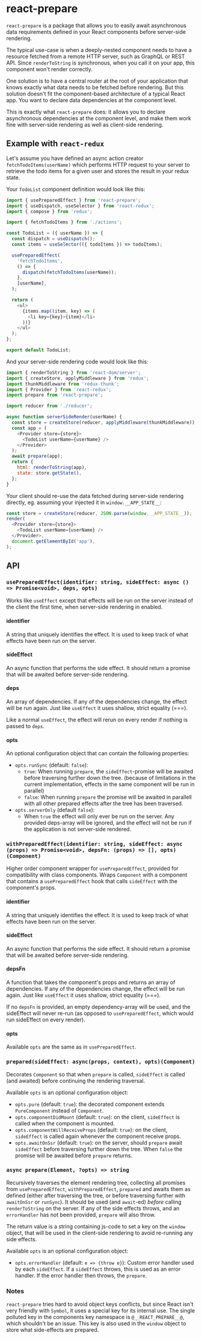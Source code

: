 # react-prepare

`react-prepare` is a package that allows you to easily await asynchronous data requirements defined in your React components before server-side rendering.

The typical use-case is when a deeply-nested component needs to have a resource fetched from a remote HTTP server, such as GraphQL or REST API. Since `renderToString` is synchronous, when you call it on your app, this component won't render correctly.

One solution is to have a central router at the root of your application that knows exactly what data needs to be fetched before rendering. But this solution doesn't fit the component-based architecture of a typical React app. You want to declare data dependencies at the component level.

This is exactly what `react-prepare` does: it allows you to declare asynchronous dependencies at the component level, and make them work fine with server-side rendering as well as client-side rendering.

## Example with `react-redux`

Let's assume you have defined an async action creator `fetchTodoItems(userName)` which performs HTTP request to your server to retrieve the todo items for a given user and stores the result in your redux state.

Your `TodoList` component definition would look like this:

```js
import { usePreparedEffect } from 'react-prepare';
import { useDispatch, useSelector } from 'react-redux';
import { compose } from 'redux';

import { fetchTodoItems } from './actions';

const TodoList = ({ userName }) => {
  const dispatch = useDispatch();
  const items = useSelector(({ todoItems }) => todoItems);

  usePreparedEffect(
    'fetchTodoItems',
    () => {
      dispatch(fetchTodoItems(userName));
    },
    [userName],
  );

  return (
    <ul>
      {items.map((item, key) => (
        <li key={key}>{item}</li>
      ))}
    </ul>
  );
};

export default TodoList;
```

And your server-side rendering code would look like this:

```js
import { renderToString } from 'react-dom/server';
import { createStore, applyMiddleware } from 'redux';
import thunkMiddleware from 'redux-thunk';
import { Provider } from 'react-redux';
import prepare from 'react-prepare';

import reducer from './reducer';

async function serverSideRender(userName) {
  const store = createStore(reducer, applyMiddleware(thunkMiddleware));
  const app = (
    <Provider store={store}>
      <TodoList userName={userName} />
    </Provider>
  );
  await prepare(app);
  return {
    html: renderToString(app),
    state: store.getState(),
  };
}
```

Your client should re-use the data fetched during server-side rendering directly, eg. assuming your injected it in `window.__APP_STATE__`:

```js
const store = createStore(reducer, JSON.parse(window.__APP_STATE__));
render(
  <Provider store={store}>
    <TodoList userName={userName} />
  </Provider>,
  document.getElementById('app'),
);
```

## API

### `usePreparedEffect(identifier: string, sideEffect: async () => Promise<void>, deps, opts)`

Works like `useEffect` except that effects will be run on the server instead of the client the first time, when server-side rendering in enabled.

#### identifier

A string that uniquely identifies the effect. It is used to keep track of what effects have been run on the server.

#### sideEffect

An async function that performs the side effect. It should return a promise that will be awaited before server-side rendering.

#### deps

An array of dependencies. If any of the dependencies change, the effect will be run again. Just like `useEffect` it uses shallow, strict equality (===).

Like a normal `useEffect`, the effect will rerun on every render if nothing is passed to `deps`.

#### opts

An optional configuration object that can contain the following properties:

- `opts.runSync` (default: `false`):
  - `true`: When running `prepare`, the `sideEffect`-promise will be awaited before traversing further down the tree. (because of limitations in the current implementation, effects in the same component will be run in parallel)
  - `false`: When running `prepare` the promise will be awaited in parallell with all other prepared effects after the tree has been traversed.
- `opts.serverOnly` (default `false`):
  - When `true` the effect will only ever be run on the server. Any provided deps-array will be ignored, and the effect will not be run if the application is not server-side rendered.

### `withPreparedEffect(identifier: string, sideEffect: async (props) => Promise<void>, depsFn: (props) => [], opts)(Component)`

Higher order component wrapper for `usePreparedEffect`, provided for compatibility with class components. Wraps `Component` with a component that contains a `usePreparedEffect` hook that calls `sideEffect` with the component's props.

#### identifier

A string that uniquely identifies the effect. It is used to keep track of what effects have been run on the server.

#### sideEffect

An async function that performs the side effect. It should return a promise that will be awaited before server-side rendering.

#### depsFn

A function that takes the component's props and returns an array of dependencies. If any of the dependencies change, the effect will be run again. Just like `useEffect` it uses shallow, strict equality (===).

If no `depsFn` is provided, an empty dependency-array will be used, and the sideEffect will never re-run (as opposed to `usePreparedEffect`, which would run sideEffect on every render).

#### opts

Available `opts` are the same as in `usePreparedEffect`.

### `prepared(sideEffect: async(props, context), opts)(Component)`

Decorates `Component` so that when `prepare` is called, `sideEffect` is called (and awaited) before continuing the rendering traversal.

Available `opts` is an optional configuration object:

- `opts.pure` (default: `true`): the decorated component extends `PureComponent` instead of `Component`.
- `opts.componentDidMount` (default: `true`): on the client, `sideEffect` is called when the component is mounted.
- `opts.componentWillReceiveProps` (default: `true`): on the client, `sideEffect` is called again whenever the component receive props.
- `opts.awaitOnSsr` (default: `true`): on the server, should `prepare` await `sideEffect` before traversing further down the tree. When `false` the promise will be awaited before `prepare` returns.

### `async prepare(Element, ?opts) => string`

Recursively traverses the element rendering tree, collecting all promises from `usePreparedEffect`, `withPreparedEffect`, `prepared` and awaits them as defined (either after traversing the tree, or before traversing further with `awaitOnSsr` or `runSync`).
It should be used (and `await`-ed) _before_ calling `renderToString` on the server. If any of the side effects throws, and an `errorHandler` has not been provided, `prepare` will also throw.

The return value is a string containing js-code to set a key on the `window` object, that will be used in the client-side rendering to avoid re-running any side effects.

Available `opts` is an optional configuration object:

- `opts.errorHandler` (default: `e => {throw e}`): Custom error handler used by each `sideEffect`. If a `sideEffect` throws, this is used as an error handler. If
  the error handler then throws, the `prepare`.

### Notes

`react-prepare` tries hard to avoid object keys conflicts, but since React isn't very friendly with `Symbol`, it uses a special key for its internal use.
The single polluted key in the components key namespace is `@__REACT_PREPARE__@`, which shouldn't be an issue.
This key is also used in the `window` object to store what side-effects are prepared.
